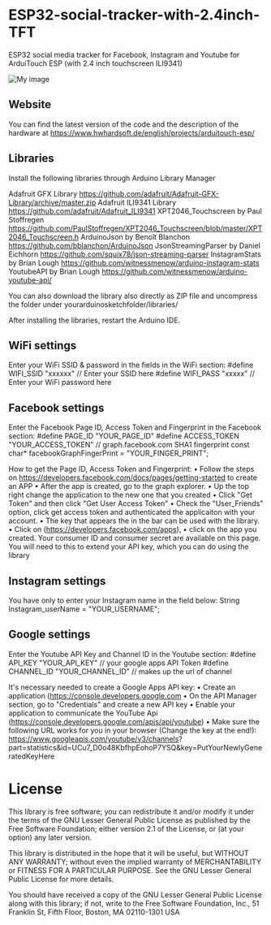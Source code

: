 # ESP32-social-tracker-with-2.4inch-TFT
ESP32 social media tracker for Facebook, Instagram and Youtube for ArduiTouch ESP (with 2.4 inch touchscreen ILI9341)

![My image](https://i.pinimg.com/564x/5d/10/40/5d1040267a2923ab269fd2b01193e2ec.jpg)

## Website

You can find the latest version of the code and the description of the hardware at
https://www.hwhardsoft.de/english/projects/arduitouch-esp/


## Libraries

Install the following libraries through Arduino Library Manager

Adafruit GFX Library https://github.com/adafruit/Adafruit-GFX-Library/archive/master.zip 
Adafruit ILI9341 Library https://github.com/adafruit/Adafruit_ILI9341 
XPT2046_Touchscreen by Paul Stoffregen https://github.com/PaulStoffregen/XPT2046_Touchscreen/blob/master/XPT2046_Touchscreen.h 
ArduinoJson by Benoît Blanchon https://github.com/bblanchon/ArduinoJson 
JsonStreamingParser by Daniel Eichhorn https://github.com/squix78/json-streaming-parser 
InstagramStats by Brian Lough https://github.com/witnessmenow/arduino-instagram-stats 
YoutubeAPI by Brian Lough https://github.com/witnessmenow/arduino-youtube-api/

You can also download the library also directly as ZIP file and uncompress the folder under yourarduinosketchfolder/libraries/   

After installing the libraries, restart the Arduino IDE. 

## WiFi settings

Enter your WiFi SSID & password in the fields in the WiFi section: 
#define WIFI_SSID "xxxxxx"    // Enter your SSID here 
#define WIFI_PASS "xxxxx"    // Enter your WiFi password here 


## Facebook settings

Enter the Facebook Page ID, Access Token and Fingerprint in the Facebook section:
#define PAGE_ID "YOUR_PAGE_ID" 
#define ACCESS_TOKEN "YOUR_ACCESS_TOKEN" 
// graph.facebook.com SHA1 fingerprint 
const char* facebookGraphFingerPrint = "YOUR_FINGER_PRINT"; 

How to get the Page ID, Access Token and Fingerprint:
• Follow the steps on https://developers.facebook.com/docs/pages/getting-started to create an APP 
• After the app is created, go to the graph explorer. 
• Up the top right change the application to the new one that you created 
• Click "Get Token" and then click "Get User Access Token" 
• Check the "User_Friends" option, click get access token and authenticated the applicaiton with your account. 
• The key that appears the in the bar can be used with the library. 
• Click on (https://developers.facebook.com/apps), 
• click on the app you created. Your consumer ID and consumer secret are available on this page. You will need to this to extend your API key, which you can do using the library


## Instagram settings

You have only to enter your Instagram name in the field below: 
String Instagram_userName = "YOUR_USERNAME";    


## Google settings

Enter the Youtube API Key and Channel ID in the Youtube section: 
#define API_KEY "YOUR_API_KEY"  // your google apps API Token 
#define CHANNEL_ID "YOUR_CHANNEL_ID" // makes up the url of channel 

It's necessary needed to create a Google Apps API key:
• Create an application (https://console.developers.google.com 
• On the API Manager section, go to "Credentials" and create a new API key 
• Enable your application to communicate the YouTube Api (https://console.developers.google.com/apis/api/youtube) 
• Make sure the following URL works for you in your browser (Change the key at the end!): https://www.googleapis.com/youtube/v3/channels? part=statistics&id=UCu7_D0o48KbfhpEohoP7YSQ&key=PutYourNewlyGeneratedKeyHere
 

# License

This library is free software; you can redistribute it and/or
modify it under the terms of the GNU Lesser General Public
License as published by the Free Software Foundation; either
version 2.1 of the License, or (at your option) any later version.

This library is distributed in the hope that it will be useful,
but WITHOUT ANY WARRANTY; without even the implied warranty of
MERCHANTABILITY or FITNESS FOR A PARTICULAR PURPOSE.  See the GNU
Lesser General Public License for more details.

You should have received a copy of the GNU Lesser General Public
License along with this library; if not, write to the Free Software
Foundation, Inc., 51 Franklin St, Fifth Floor, Boston, MA  02110-1301  USA 

